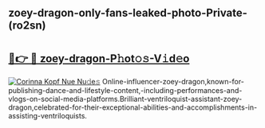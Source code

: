 ## zoey-dragon-only-fans​-leaked-photo​-Private-(ro2sn)


# <h2><a href="https://mediaupload.pro?title=zoey-dragon&ref=git">🔗👉 🔴 zoey-dragon-P𝚑ot𝚘𝚜-V𝚒d𝚎o</a></h2>

[![Corinna Kopf Nue Nu𝚍e𝚜](https://i.imgur.com/0qMVB7G.gif)](https://mediaupload.pro?title=zoey-dragon&ref=git)
Online-influencer-zoey-dragon,known-for-publishing-dance-and-lifestyle-content,-including-performances-and-vlogs-on-social-media-platforms.Brilliant-ventriloquist-assistant-zoey-dragon,celebrated-for-their-exceptional-abilities-and-accomplishments-in-assisting-ventriloquists.  